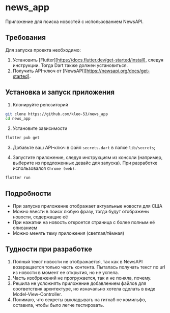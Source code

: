# news_app

Приложение для поиска новостей с использованием NewsAPI.


## Требования

Для запуска проекта необходимо:
1. Установить [Flutter][https://docs.flutter.dev/get-started/install], следуя инструкции. Тогда Dart также должен установиться.
3. Получить API-ключ от [NewsAPI][https://newsapi.org/docs/get-started].

## Установка и запуск приложения

1. Клонируйте репозиторий
```bash
git clone https://github.com/kleo-53/news_app
cd news_app
```

2. Установите зависимости
```bash
flutter pub get
```

3. Добавьте ваш API-ключ в файл `secrets.dart` в папке `lib/secrets`;

4. Запустите приложение, следуя инструкциям из консоли (например, выберите из предложенных девайс для запуска). При разработке использовался `Chrome (web)`.
```bash
flutter run
```

## Подробности 
* При запуске приложение отображает актуальные новости для США
* Можно ввести в поиск любую фразу, тогда будут отображены новости, содержащие её
* При нажатии на новость откроется страница с более полным её описанием
* Можно менять тему приложения (светлая/тёмная)

## Тудности при разработке
1. Полный текст новости не отображается, так как в NewsAPI возвращается только часть контента. Пыталась получать текст по url из новости в момент ее открытия, но не успела.
2. Часть изображений не прогружается, так и не поняла, почему.
3. Решила не усложнять приложение добавлением файлов для соответствия архитектуре, но изначально хотела сделать в виде Model-View-Controller.
4. Понимаю, что секреты выкладывать на гитхаб не комильфо, оставила, чтобы было легче тестировать.